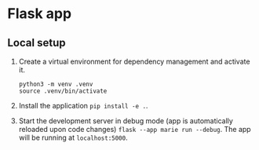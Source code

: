 # Flask app

## Local setup 

1. Create a virtual environment for dependency management and activate it.

   ```
   python3 -m venv .venv
   source .venv/bin/activate
   ```

1. Install the application `pip install -e .`.

1. Start the development server in debug mode (app is automatically reloaded upon code changes) `flask --app marie run --debug`. The app will be running at `localhost:5000`.
